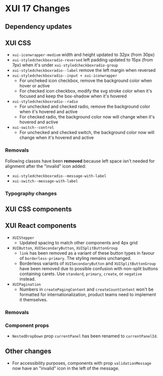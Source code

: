 # XUI 17 Changes

## Dependency updates

## XUI CSS

- `xui-iconwrapper-medium` width and height updated to 32px (from 30px)
- `xui-styledcheckboxradio-reversed` left padding updated to 15px (from 7px) when it's under `xui-styledcheckboxradio-group`
- `xui-styledcheckboxradio--label` remove the left margin when reversed
- `xui-styledcheckboxradio--input + xui-iconwrapper`
  - For uncheked icon checkbox, remove the background color when hover or active
  - For checked icon checkbox, modify the svg stroke color when it's focused and keep the box-shadow when it's hovered
- `xui-styledcheckboxradio--radio`
  - For unchecked and checked radio, remove the background color when it's hovered and active
  - For checked radio, the background color now will change when it's hovered and active
- `xui-switch--control`
  - For unchecked and checked switch, the background color now will change when it's hovered and active

### Removals

Following classes have been **removed** because left space isn't needed for alignment after the "invalid" icon added:

- `xui-styledcheckboxradio--message-with-label`
- `xui-switch--message-with-label`

### Typography changes

## XUI CSS components

## XUI React components

- `XUIStepper`
  - Updated spacing to match other components and 4px grid
- `XUIButton`, `XUISecondaryButton`, `XUISplitButtonGroup`
  - `link` has been removed as a variant of these button types in favour of `borderless-primary`. The styling remains unchanged.
  - Borderless variants of `XUISecondaryButton` and `XUISplitButtonGroup` have been removed due to possible confusion with non-split buttons containing carets. Use `standard`, `primary`, `create`, or `negative` instead.
- `XUIPagination`
  - Numbers in `createPagingContent` and `createCountContent` won't be formatted for internationalization, product teams need to implement it themselves.

### Removals

### Component props

- `NestedDropDown` prop `currentPanel` has been renamed to `currentPanelId`.

## Other changes

- For accessibility purposes, components with prop `validationMessage` now have an "invalid" icon in the left of the message.
